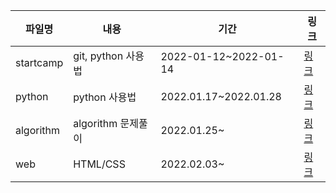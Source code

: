 | 파일명    | 내용               | 기간                  | 링크                |
| --------- | ------------------ | --------------------- | ------------------- |
| startcamp | git, python 사용법 | 2022-01-12~2022-01-14 | [링크](./startcamp) |
| python    | python 사용법      | 2022.01.17~2022.01.28 | [링크](./python)    |
| algorithm | algorithm 문제풀이 | 2022.01.25~           | [링크](./algorithm) |
| web       | HTML/CSS           | 2022.02.03~           | [링크](./web)       |

